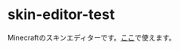 # skin-editor-test
Minecraftのスキンエディターです。[ここ](https://ikedaakihira.github.io/skin-editor-test)で使えます。
